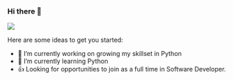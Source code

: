 ### Hi there 👋

<img src="https://awesome-svg.vercel.app/card/card_2?name=Shubham%20Raj%20Keshri&summary=Front-End%20Developer&style=nameColor:rgba(224,16,88,1);summaryColor:rgba(255,21,93,100);backgroundColor:rgba(255,255,255,1);" />


Here are some ideas to get you started:

- 🔭 I’m currently working on growing my skillset in Python
- 🌱 I’m currently learning Python
- 👍 Looking for opportunities to join as a full time in Software Developer.
